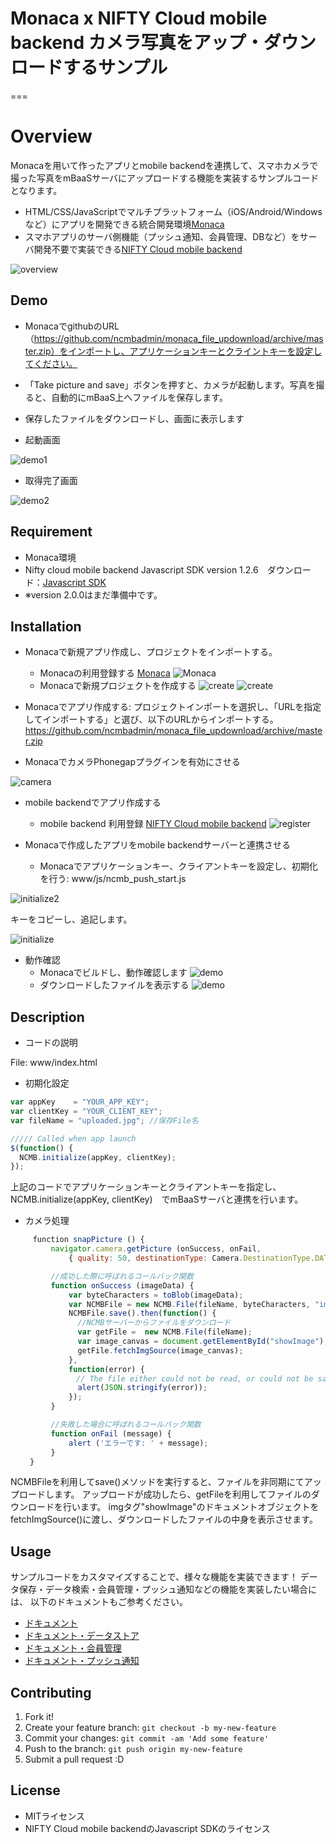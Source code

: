 ﻿# Monaca x NIFTY Cloud mobile backend カメラ写真をアップ・ダウンロードするサンプル

===

# Overview

Monacaを用いて作ったアプリとmobile backendを連携して、スマホカメラで撮った写真をmBaaSサーバにアップロードする機能を実装するサンプルコードとなります。
* HTML/CSS/JavaScriptでマルチプラットフォーム（iOS/Android/Windowsなど）にアプリを開発できる統合開発環境[Monaca](https://ja.monaca.io/)
* スマホアプリのサーバ側機能（プッシュ通知、会員管理、DBなど）をサーバ開発不要で実装できる[NIFTY Cloud mobile backend](http://mb.cloud.nifty.com/?utm_source=community&utm_medium=referral&utm_campaign=sample_monaca_file_updownload)

![overview](readme-img/overview.JPG "概要図")

## Demo

* MonacaでgithubのURL（https://github.com/ncmbadmin/monaca_file_updownload/archive/master.zip）をインポートし、アプリケーションキーとクライントキーを設定してください。

* 「Take picture and save」ボタンを押すと、カメラが起動します。写真を撮ると、自動的にmBaaS上へファイルを保存します。
* 保存したファイルをダウンロードし、画面に表示します

* 起動画面

![demo1](readme-img/demo1.JPG "1")

* 取得完了画面

![demo2](readme-img/demo2.JPG "2")


## Requirement

* Monaca環境
* Nifty cloud mobile backend Javascript SDK version 1.2.6　ダウンロード：[Javascript SDK](http://mb.cloud.nifty.com/doc/1.2.6/introduction/sdkdownload_javascript.html?utm_source=community&utm_medium=referral&utm_campaign=sample_monaca_data_registration)
* ※version 2.0.0はまだ準備中です。

## Installation

* Monacaで新規アプリ作成し、プロジェクトをインポートする。
  - Monacaの利用登録する
    [Monaca](https://ja.monaca.io/)
![Monaca](readme-img/monaca.JPG "新規プロジェクト")
  - Monacaで新規プロジェクトを作成する
![create](readme-img/monaca_new_project.JPG "新規プロジェクト")
![create](readme-img/monaca_new_project_2.JPG "新規プロジェクト")

* Monacaでアプリ作成する: プロジェクトインポートを選択し、「URLを指定してインポートする」と選び、以下のURLからインポートする。
https://github.com/ncmbadmin/monaca_file_updownload/archive/master.zip

* MonacaでカメラPhonegapプラグインを有効にさせる

![camera](readme-img/camera.JPG "カメラプラグイン")

* mobile backendでアプリ作成する
  - mobile backend 利用登録
    [NIFTY Cloud mobile backend](http://mb.cloud.nifty.com/?utm_source=community&utm_medium=referral&utm_campaign=sample_monaca_file_updownload)
![register](readme-img/register.JPG "登録画面")

* Monacaで作成したアプリをmobile backendサーバーと連携させる
  - Monacaでアプリケーションキー、クライアントキーを設定し、初期化を行う: www/js/ncmb_push_start.js

![initialize2](readme-img/appKeyClientKey.JPG "初期化")

キーをコピーし、追記します。

![initialize](readme-img/appKeyClientKey_setting.JPG "初期化")

* 動作確認
  - Monacaでビルドし、動作確認します
![demo](readme-img/demo1.JPG "動作確認")
  - ダウンロードしたファイルを表示する
![demo](readme-img/demo2.JPG "動作確認")

## Description

* コードの説明

File: www/index.html

 - 初期化設定

```JavaScript
var appKey    = "YOUR_APP_KEY";
var clientKey = "YOUR_CLIENT_KEY";
var fileName = "uploaded.jpg"; //保存File名

///// Called when app launch
$(function() {
  NCMB.initialize(appKey, clientKey);
});
```

上記のコードでアプリケーションキーとクライアントキーを指定し、
NCMB.initialize(appKey, clientKey)　でmBaaSサーバと連携を行います。

* カメラ処理
```JavaScript
　　　function snapPicture () {
         navigator.camera.getPicture (onSuccess, onFail,
             { quality: 50, destinationType: Camera.DestinationType.DATA_URL});

         //成功した際に呼ばれるコールバック関数
         function onSuccess (imageData) {
             var byteCharacters = toBlob(imageData);
             var NCMBFile = new NCMB.File(fileName, byteCharacters, "image/png");
             NCMBFile.save().then(function() {
               //NCMBサーバーからファイルをダウンロード
               var getFile =  new NCMB.File(fileName);
               var image_canvas = document.getElementById("showImage");
               getFile.fetchImgSource(image_canvas);
             },
             function(error) {
             　// The file either could not be read, or could not be saved to NCMB.
               alert(JSON.stringify(error));
             });
         }

         //失敗した場合に呼ばれるコールバック関数
         function onFail (message) {
             alert ('エラーです: ' + message);
         }
　　 }
```

NCMBFileを利用してsave()メソッドを実行すると、ファイルを非同期にてアップロードします。
アップロードが成功したら、getFileを利用してファイルのダウンロードを行います。
imgタグ"showImage"のドキュメントオブジェクトをfetchImgSource()に渡し、ダウンロードしたファイルの中身を表示させます。

## Usage

サンプルコードをカスタマイズすることで、様々な機能を実装できます！
データ保存・データ検索・会員管理・プッシュ通知などの機能を実装したい場合には、
以下のドキュメントもご参考ください。

* [ドキュメント](http://mb.cloud.nifty.com/doc/current/?utm_source=community&utm_medium=referral&utm_campaign=sample_monaca_file_updownload)
* [ドキュメント・データストア](http://mb.cloud.nifty.com/doc/current/sdkguide/javascript/datastore.html?utm_source=community&utm_medium=referral&utm_campaign=sample_monaca_file_updownload)
* [ドキュメント・会員管理](http://mb.cloud.nifty.com/doc/current/sdkguide/javascript/user.html?utm_source=community&utm_medium=referral&utm_campaign=sample_monaca_file_updownload)
* [ドキュメント・プッシュ通知](http://mb.cloud.nifty.com/doc/current/sdkguide/javascript/push.html?utm_source=community&utm_medium=referral&utm_campaign=sample_monaca_file_updownload)


## Contributing

1. Fork it!
2. Create your feature branch: `git checkout -b my-new-feature`
3. Commit your changes: `git commit -am 'Add some feature'`
4. Push to the branch: `git push origin my-new-feature`
5. Submit a pull request :D

## License

* MITライセンス
* NIFTY Cloud mobile backendのJavascript SDKのライセンス
